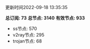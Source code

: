 更新时间2022-09-18 13:35:35

**总订阅: 73**
**总节点: 3140**
**有效节点: 933**
- ss节点: 570
- v2ray节点: 295
- trojan节点: 68

